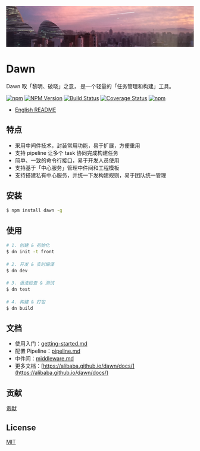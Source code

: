![Banner](docs/assets/banner.png)

# Dawn

Dawn 取「黎明、破晓」之意， 是一个轻量的「任务管理和构建」工具。

[![npm](https://img.shields.io/npm/l/dawn.svg)](LICENSE.md)
[![NPM Version](https://img.shields.io/npm/v/dawn.svg)](https://www.npmjs.com/package/dawn)
[![Build Status](https://www.travis-ci.org/alibaba/dawn.svg?branch=master)](https://www.travis-ci.org/alibaba/dawn)
[![Coverage Status](https://coveralls.io/repos/github/alibaba/dawn/badge.svg?branch=dev)](https://coveralls.io/github/alibaba/dawn?branch=dev)
[![npm](https://img.shields.io/npm/dt/dawn.svg)](https://www.npmjs.com/package/dawn)

- [English README](README.md)

## 特点

- 采用中间件技术，封装常用功能，易于扩展，方便重用
- 支持 pipeline 让多个 task 协同完成构建任务
- 简单、一致的命令行接口，易于开发人员使用
- 支持基于「中心服务」管理中件间和工程模板
- 支持搭建私有中心服务，并统一下发构建规则，易于团队统一管理

## 安装

```sh
$ npm install dawn -g
```

## 使用
```sh
# 1. 创建 & 初始化
$ dn init -t front

# 2. 开发 & 实时编译
$ dn dev

# 3. 语法检查 & 测试
$ dn test

# 4. 构建 & 打包
$ dn build
```

## 文档

- 使用入门：[getting-started.md](docs/mds/getting-started.md)
- 配置 Pipeline：[pipeline.md](docs/mds/pipeline.md)
- 中件间：[middleware.md](docs/mds/middleware.md)
- 更多文档：[https://alibaba.github.io/dawn/docs/](https://alibaba.github.io/dawn/docs/)

## 贡献

[贡献](CONTRIBUTING-zh.md)

## License

[MIT](https://tldrlegal.com/license/mit-license)
